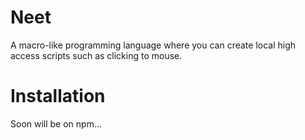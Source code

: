 # Neet

A macro-like programming language where you can create local high access scripts such as clicking to mouse.

# Installation

Soon will be on npm...